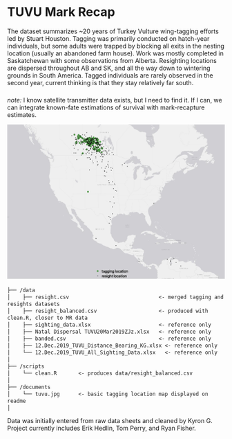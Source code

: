 # TUVU Mark Recap

The dataset summarizes ~20 years of Turkey Vulture wing-tagging efforts led by Stuart Houston. Tagging was primarily conducted on hatch-year individuals, but some adults were trapped by blocking all exits in the nesting location (usually an abandoned farm house). Work was mostly completed in Saskatchewan with some observations from Alberta. Resighting locations are dispersed throughout AB and SK, and all the way down to wintering grounds in South America. Tagged individuals are rarely observed in the second year, current thinking is that they stay relatively far south. 

### 
*note:* I know satellite transmitter data exists, but I need to find it. If I can, we can integrate known-fate estimations of survival with mark-recapture estimates.

<p float="center">
  <img src="documents/tuvu.jpg" width="900" />
</p>



```
├── /data
│    ├── resight.csv                             <- merged tagging and resights datasets
│    ├── resight_balanced.csv                    <- produced with clean.R, closer to MR data
│    ├── sighting_data.xlsx                      <- reference only 
│    ├── Natal Dispersal TUVU20Mar2019ZJz.xlsx   <- reference only        
│    ├── banded.csv                              <- reference only 
│    ├── 12.Dec.2019_TUVU_Distance_Bearing_KG.xlsx <- reference only           
│    └── 12.Dec.2019_TUVU_All_Sighting_Data.xlsx   <- reference only           
│
├── /scripts 				
│    └── clean.R       <- produces data/resight_balanced.csv
│
├── /documents 				
│    └── tuvu.jpg      <- basic tagging location map displayed on readme
│
```


Data was initially entered from raw data sheets and cleaned by Kyron G. Project currently includes Erik Hedlin, Tom Perry, and Ryan Fisher.
